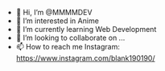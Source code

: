 - 👋 Hi, I’m @MMMMDEV
- 👀 I’m interested in Anime
- 🌱 I’m currently learning Web Development
- 💞️ I’m looking to collaborate on ...
- 📫 How to reach me Instagram: https://www.instagram.com/blank190190/

<!---
MMMMDEV/MMMMDEV is a ✨ special ✨ repository because its `README.md` (this file) appears on your GitHub profile.
You can click the Preview link to take a look at your changes.
--->
